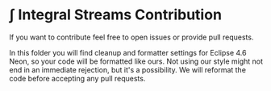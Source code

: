# ∫ Integral Streams Contribution

If you want to contribute feel free to open issues or provide pull requests.

In this folder you will find cleanup and formatter settings for Eclipse 4.6 Neon, so your code will be formatted like ours. Not using our style might not end in an immediate rejection, but it's a possibility. We will reformat the code before accepting any pull requests.
